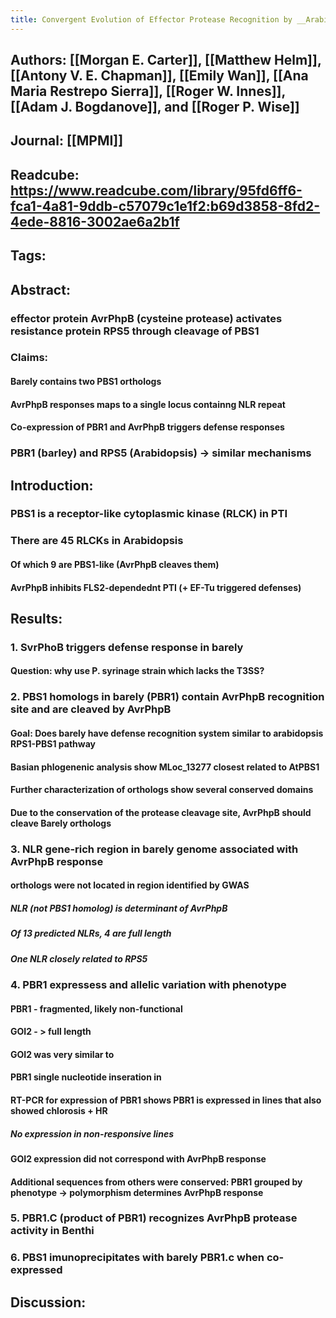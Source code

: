 ```yaml
---
title: Convergent Evolution of Effector Protease Recognition by __Arabidopsis__ and Barley
---
```


## **Authors**: [[Morgan E. Carter]], [[Matthew Helm]], [[Antony V. E. Chapman]], [[Emily Wan]], [[Ana Maria Restrepo Sierra]], [[Roger W. Innes]], [[Adam J. Bogdanove]], and [[Roger P. Wise]]

## **Journal**: [[MPMI]]

## **Readcube**: https://www.readcube.com/library/95fd6ff6-fca1-4a81-9ddb-c57079c1e1f2:b69d3858-8fd2-4ede-8816-3002ae6a2b1f

## **Tags**:

## **Abstract**:
### effector protein AvrPhpB (cysteine protease) activates resistance protein RPS5 through cleavage of PBS1

### Claims:
#### Barely contains two PBS1 orthologs

#### AvrPhpB responses maps to a single locus containng NLR repeat

#### Co-expression of PBR1 and AvrPhpB triggers defense responses

### PBR1 (barley) and RPS5 (Arabidopsis) -> similar mechanisms

## **Introduction**:
### PBS1 is a receptor-like cytoplasmic kinase (RLCK) in PTI

### There are 45 RLCKs in Arabidopsis
#### Of which 9 are PBS1-like (AvrPhpB cleaves them)

#### AvrPhpB inhibits FLS2-dependednt PTI (+ EF-Tu triggered defenses)

## **Results**:
### 1. SvrPhoB triggers defense response in barely 
#### Question: why use P. syrinage strain which lacks the T3SS?

### 2. PBS1 homologs in barely (PBR1) contain AvrPhpB recognition site and are cleaved by AvrPhpB
#### Goal: Does barely have defense recognition system similar to arabidopsis RPS1-PBS1 pathway

#### Basian phlogenenic analysis show MLoc_13277 closest related to AtPBS1

#### Further characterization of orthologs show several conserved domains

#### Due to the conservation of the protease cleavage site, AvrPhpB should cleave Barely orthologs

### 3. NLR gene-rich region in barely genome associated with AvrPhpB response
#### orthologs were not located in region identified by GWAS
##### NLR (not PBS1 homolog) is determinant of AvrPhpB

##### Of 13 predicted NLRs, 4 are full length

##### One NLR closely related to RPS5

### 4. PBR1 expressess and allelic variation with phenotype
#### PBR1 - fragmented, likely non-functional

#### GOI2 - > full length

#### GOI2 was very similar to

#### PBR1 single nucleotide inseration in 

#### RT-PCR for expression of PBR1 shows PBR1 is expressed in lines that also showed chlorosis + HR
##### No expression in non-responsive lines

#### GOI2 expression did not correspond with AvrPhpB response

#### Additional sequences from others were conserved: PBR1 grouped by phenotype -> polymorphism determines AvrPhpB response

### 5. PBR1.C (product of PBR1) recognizes AvrPhpB protease activity in Benthi

### 6. PBS1 imunoprecipitates with barely PBR1.c when co-expressed

## **Discussion**:
